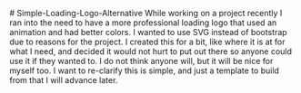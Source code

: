 #   S i m p l e - L o a d i n g - L o g o - A l t e r n a t i v e 
 
 While working on a project recently I ran into the need to have a more professional loading logo that used an animation and had better colors. I wanted to use SVG instead of bootstrap due to reasons for the project. I created this for a bit, like where it is at for what I need, and decided it would not hurt to put out there so anyone could use it if they wanted to.
I do not think anyone will, but it will be nice for myself too.
I want to re-clarify this is simple, and just a template to build from that I will advance later.
